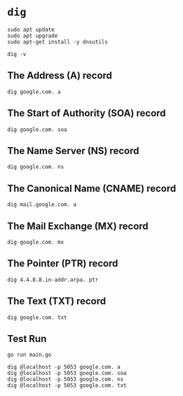 # `dig`

```
sudo apt update
sudo apt upgrade
sudo apt-get install -y dnsutils

dig -v
```

## The Address (A) record 

```
dig google.com. a
```

## The Start of Authority (SOA) record

```
dig google.com. soa
```

## The Name Server (NS) record

```
dig google.com. ns
```

## The Canonical Name (CNAME) record

```
dig mail.google.com. a
```

## The Mail Exchange (MX) record

```
dig google.com. mx
```

## The Pointer (PTR) record

```
dig 4.4.8.8.in-addr.arpa. ptr
```

## The Text (TXT) record

```
dig google.com. txt
```

## Test Run

```
go run main.go

dig @localhost -p 5053 google.com. a
dig @localhost -p 5053 google.com. soa
dig @localhost -p 5053 google.com. ns
dig @localhost -p 5053 google.com. txt
```
